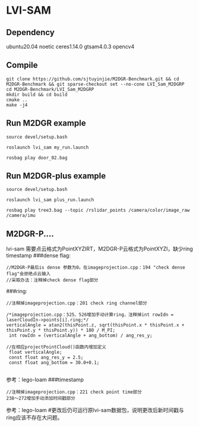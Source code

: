 # LVI-SAM

## Dependency
ubuntu20.04
noetic
ceres1.14.0
gtsam4.0.3
opencv4

## Compile

```
git clone https://github.com/sjtuyinjie/M2DGR-Benchmark.git && cd M2DGR-Benchmark && git sparse-checkout set --no-cone LVI_Sam_M2DGRP
cd M2DGR-Benchmark/LVI_Sam_M2DGRP
mkdir build && cd build
cmake ..
make -j4 
```

## Run M2DGR example
```
source devel/setup.bash

roslaunch lvi_sam my_run.launch

rosbag play door_02.bag
```

## Run M2DGR-plus example
```
source devel/setup.bash

roslaunch lvi_sam plus_run.launch

rosbag play tree3.bag --topic /rslidar_points /camera/color/image_raw /camera/imu
```


## M2DGR-P....
lvi-sam 需要点云格式为PointXYZIRT，M2DGR-P云格式为PointXYZI，缺少ring timestamp
###dense flag:
```
//M2DGR-P最后is dense 参数为0。在imageprojection.cpp：194 "check dense flag"会拒绝点云输入
//采取办法：注释掉check dense flag部分
```

###ring:
```
//注释掉imageprojection.cpp：201 check ring channel部分

/*imageprojection.cpp：525、526增加手动计算ring，注释掉int rowIdn = laserCloudIn->points[i].ring;*/
verticalAngle = atan2(thisPoint.z, sqrt(thisPoint.x * thisPoint.x + thisPoint.y * thisPoint.y)) * 180 / M_PI;
 int rowIdn = (verticalAngle + ang_bottom) / ang_res_y;

//在相应projectPointCloud()函数内增加定义
 float verticalAngle;
 const float ang_res_y = 2.5;
 const float ang_bottom = 30.0+0.1;  
 
```
参考：lego-loam
###timestamp
```
//注释掉imageprojection.cpp：221 check point time部分
238～272增加手动添加时间戳部分
```
参考：lego-loam
#更改后仍可运行原lvi-sam数据包，说明更改后新时间戳与ring应该不存在大问题。

